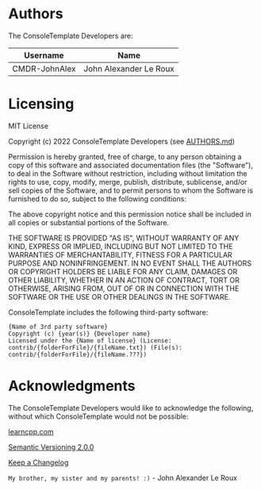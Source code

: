 Authors
=======

The ConsoleTemplate Developers are:

| Username               | Name                   |
| ---------------------- | ---------------------- |
| CMDR-JohnAlex          | John Alexander Le Roux |

Licensing
=========

MIT License

Copyright (c) 2022 ConsoleTemplate Developers (see [AUTHORS.md](AUTHORS.md))

Permission is hereby granted, free of charge, to any person obtaining a copy
of this software and associated documentation files (the "Software"), to deal
in the Software without restriction, including without limitation the rights
to use, copy, modify, merge, publish, distribute, sublicense, and/or sell
copies of the Software, and to permit persons to whom the Software is
furnished to do so, subject to the following conditions:

The above copyright notice and this permission notice shall be included in all
copies or substantial portions of the Software.

THE SOFTWARE IS PROVIDED "AS IS", WITHOUT WARRANTY OF ANY KIND, EXPRESS OR
IMPLIED, INCLUDING BUT NOT LIMITED TO THE WARRANTIES OF MERCHANTABILITY,
FITNESS FOR A PARTICULAR PURPOSE AND NONINFRINGEMENT. IN NO EVENT SHALL THE
AUTHORS OR COPYRIGHT HOLDERS BE LIABLE FOR ANY CLAIM, DAMAGES OR OTHER
LIABILITY, WHETHER IN AN ACTION OF CONTRACT, TORT OR OTHERWISE, ARISING FROM,
OUT OF OR IN CONNECTION WITH THE SOFTWARE OR THE USE OR OTHER DEALINGS IN THE
SOFTWARE.


ConsoleTemplate includes the following third-party software:

	{Name of 3rd party software}
	Copyright (c) {year(s)} {Developer name}
	Licensed under the {Name of license} (License: contrib/{folderForFile}/{fileName.txt}) (File(s): contrib/{folderForFile}/{fileName.???})

Acknowledgments
===============

The ConsoleTemplate Developers would like to acknowledge the following, without which ConsoleTemplate would not be possible:

[learncpp.com](https://www.learncpp.com/)

[Semantic Versioning 2.0.0](https://semver.org/spec/v2.0.0.html)

[Keep a Changelog](https://keepachangelog.com/en/1.0.0/)

`My brother, my sister and my parents! :)` - John Alexander Le Roux